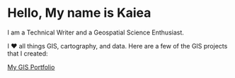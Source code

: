<!DOCTYPE html>
<html>
<body>

<h1>Hello, My name is Kaiea</h1>
<p>I am a Technical Writer and a Geospatial Science Enthusiast.</p>
<p>I &#9829; all things GIS, cartography, and data.  Here are a few of the GIS  projects that I created:</p>
<a href="https://wordpress.com/page/geospatialscience601770360.wordpress.com">My GIS Portfolio<a/>
</body>
</html>
